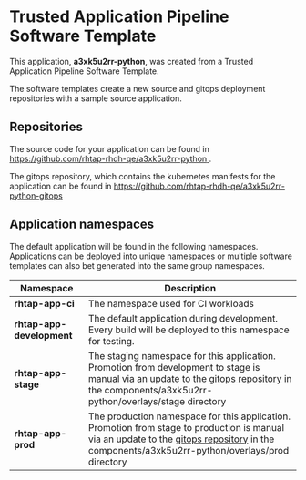 # Trusted Application Pipeline Software Template

This application, **a3xk5u2rr-python**, was created from a Trusted Application Pipeline Software Template.

The software templates create a new source and gitops deployment repositories with a sample source application. 

## Repositories

The source code for your application can be found in [https://github.com/rhtap-rhdh-qe/a3xk5u2rr-python ](https://github.com/rhtap-rhdh-qe/a3xk5u2rr-python ).
 
The gitops repository, which contains the kubernetes manifests for the application can be found in 
[https://github.com/rhtap-rhdh-qe/a3xk5u2rr-python-gitops ](https://github.com/rhtap-rhdh-qe/a3xk5u2rr-python-gitops ) 

## Application namespaces 

The default application will be found in the following namespaces. Applications can be deployed into unique namespaces or multiple software templates can also bet generated into the same group namespaces.  

|  Namespace   |  Description   |  
| -------- | -------- |
| **rhtap-app-ci** | The namespace used for CI workloads |
| **rhtap-app-development** | The default application during development. Every build will be deployed to this namespace for testing. |
| **rhtap-app-stage** | The staging namespace for this application. Promotion from development to stage is manual via an update to the [gitops repository](https://github.com/rhtap-rhdh-qe/a3xk5u2rr-python-gitops ) in the components/a3xk5u2rr-python/overlays/stage directory |
| **rhtap-app-prod** | The production namespace for this application. Promotion from stage to production is manual via an update to the [gitops repository](https://github.com/rhtap-rhdh-qe/a3xk5u2rr-python-gitops ) in the components/a3xk5u2rr-python/overlays/prod directory |